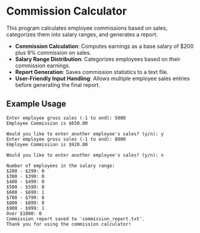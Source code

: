 # Commission Calculator

This program calculates employee commissions based on sales, categorizes them into salary ranges, and generates a report.

- **Commission Calculation**: Computes earnings as a base salary of $200 plus 9% commission on sales.
- **Salary Range Distribution**: Categorizes employees based on their commission earnings.
- **Report Generation**: Saves commission statistics to a text file.
- **User-Friendly Input Handling**: Allows multiple employee sales entries before generating the final report.

## Example Usage
```
Enter employee gross sales (-1 to end): 5000
Employee Commission is $650.00

Would you like to enter another employee's sales? (y/n): y
Enter employee gross sales (-1 to end): 8000
Employee Commission is $920.00

Would you like to enter another employee's sales? (y/n): n

Number of employees in the salary range:
$200 - $299: 0
$300 - $399: 0
$400 - $499: 0
$500 - $599: 0
$600 - $699: 1
$700 - $799: 0
$800 - $899: 0
$900 - $999: 1
Over $1000: 0
Commission report saved to 'commission_report.txt'.
Thank you for using the commission calculator!

```
